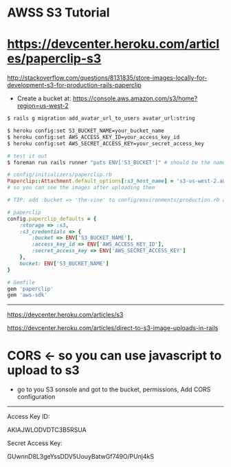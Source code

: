 # AWSS S3 Tutorial

# https://devcenter.heroku.com/articles/paperclip-s3  


http://stackoverflow.com/questions/8131835/store-images-locally-for-development-s3-for-production-rails-paperclip



- Create a bucket at: https://console.aws.amazon.com/s3/home?region=us-west-2




```bash
$ rails g migration add_avatar_url_to_users avatar_url:string

```


```bash
$ heroku config:set S3_BUCKET_NAME=your_bucket_name
$ heroku config:set AWS_ACCESS_KEY_ID=your_access_key_id
$ heroku config:set AWS_SECRET_ACCESS_KEY=your_secret_access_key
```

```bash
# test it out
$ foreman run rails runner "puts ENV['S3_BUCKET']" # should be the name of your bucket...
```


```ruby
# config/initializers/paperclip.rb
Paperclip::Attachment.default_options[:s3_host_name] = 's3-us-west-2.amazonaws.com' 
# so you can see the images after uploading them

```

```ruby
# TIP: add :bucket => 'the-vine' to config/environments/production.rb and config/environments/development.rb

# paperclip
config.paperclip_defaults = {
    :storage => :s3,
    :s3_credentials => {
        :bucket => ENV['S3_BUCKET_NAME'],
        :access_key_id => ENV['AWS_ACCESS_KEY_ID'],
        :secret_access_key => ENV['AWS_SECRET_ACCESS_KEY']
    }, 
    bucket: ENV['S3_BUCKET_NAME']
}


```


```ruby
# Gemfile
gem 'paperclip'
gem 'aws-sdk'
```

---------------------------------------

https://devcenter.heroku.com/articles/s3

https://devcenter.heroku.com/articles/direct-to-s3-image-uploads-in-rails



# CORS <- so you can use javascript to upload to s3

- go to you S3 sonsole and got to the bucket, permissions, Add CORS configuration


---------------------------------------

Access Key ID:

AKIAJWLODVDTC3B5RSUA

Secret Access Key:

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